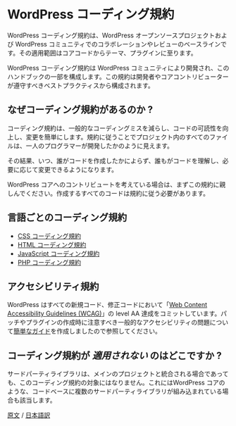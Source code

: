 <!-- 
# WordPress Coding Standards
 -->
# WordPress コーディング規約

<!-- 
The purpose of the WordPress Coding Standards is to create a baseline for collaboration and review within various aspects of the WordPress open source project and community, from core code to themes to plugins.

The WordPress community developed the standards contained in this section of the handbook, and those standards are part of the best practices that developers and core contributors are recommended to follow.
-->
WordPress コーディング規約は、WordPress オープンソースプロジェクトおよび WordPress コミュニティでのコラボレーションやレビューのベースラインです。その適用範囲はコアコードからテーマ、プラグインに至ります。

WordPress コーディング規約は WordPress コミュニティにより開発され、このハンドブックの一部を構成します。この規約は開発者やコアコントリビューターが遵守すべきベストプラクティスから構成されます。

<!-- 
<h2>Why have coding standards?</h2>
 -->
## なぜコーディング規約があるのか ?

<!-- 
Coding standards help avoid common coding errors, improve the readability of code, and simplify modification. They ensure that files within the project appear as if they were created by a single person.

Following the standards means anyone will be able to understand a section of code and modify it, if needed, without regard to when it was written or by whom.

If you are planning to contribute to WordPress core, you need to familiarize yourself with these standards, as any code you submit will need to comply with them.
 -->
コーディング規約は、一般的なコーディングミスを減らし、コードの可読性を向上し、変更を簡単にします。規約に従うことでプロジェクト内のすべてのファイルは、一人のプログラマーが開発したかのように見えます。

その結果、いつ、誰がコードを作成したかによらず、誰もがコードを理解し、必要に応じて変更できるようになります。

WordPress コアへのコントリビュートを考えている場合は、まずこの規約に親しんでください。作成するすべてのコードは規約に従う必要があります。

<!-- 
<h2>Language-specific Standards</h2>
 -->
## 言語ごとのコーディング規約

<!-- 
<ul>
		<li><a href="https://developer.wordpress.org/coding-standards/wordpress-coding-standards/css/">CSS Coding Standards</a></li>
		<li><a href="https://developer.wordpress.org/coding-standards/wordpress-coding-standards/html/">HTML Coding Standards</a></li>
		<li><a href="https://developer.wordpress.org/coding-standards/wordpress-coding-standards/javascript/">JavaScript Coding Standards</a></li>
		<li><a href="https://developer.wordpress.org/coding-standards/wordpress-coding-standards/php/">PHP Coding Standards</a></li>
</ul>
 -->
- [CSS コーディング規約](https://ja.wordpress.org/team/handbook/coding-standards/wordpress-coding-standards/css/)
- [HTML コーディング規約](https://ja.wordpress.org/team/handbook/coding-standards/wordpress-coding-standards/html/)
- [JavaScript コーディング規約](https://ja.wordpress.org/team/handbook/coding-standards/wordpress-coding-standards/javascript/)
- [PHP コーディング規約](https://ja.wordpress.org/team/handbook/coding-standards/wordpress-coding-standards/php/)
<!-- 
<h2>Accessibility Standards</h2>
 -->
## アクセシビリティ規約

<!-- 
WordPress is committed to meeting the <a href="https://www.w3.org/TR/WCAG20/">Web Content Accessibility Guidelines (WCAG) at level AA</a> for all new and updated code. We've provided a <a href="https://developer.wordpress.org/coding-standards/wordpress-coding-standards/accessibility/">quick guide to common accessibility issues</a> you should be aware of when creating patches or feature plug-ins. 
 -->
WordPress はすべての新規コード、修正コードにおいて「[Web Content Accessibility Guidelines (WCAG)](https://www.w3.org/TR/WCAG20/)」の level AA 達成をコミットしています。パッチやプラグインの作成時に注意すべき一般的なアクセシビリティの問題について[簡単なガイド](https://ja.wordpress.org/team/handbook/coding-standards/wordpress-coding-standards/accessibility/)を作成しましたので参照してください。

<!-- 
<h2>Where do the coding standards _not_ apply?</h2>
 -->
## コーディング規約が _適用されない_ のはどこですか ?

<!-- 
Third-party libraries are not subject to these standards, even when integrated with the primary project. This includes instances like WordPress core, where multiple third-party libraries are incorporated into its codebase.
 -->
サードパーティライブラリは、メインのプロジェクトと統合される場合であっても、このコーディング規約の対象にはなりません。これにはWordPress コアのような、コードベースに複数のサードパーティライブラリが組み込まれている場合も該当します。

[原文](https://github.com/WordPress/wpcs-docs/blob/master/wordpress-coding-standards.md) / [日本語訳](https://github.com/jawordpressorg/wpcs-docs/blob/master/wordpress-coding-standards.md)
